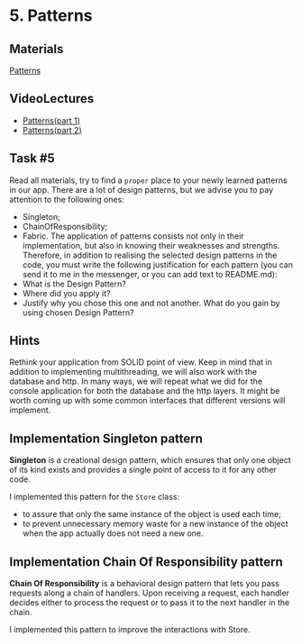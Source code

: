 # 5. Patterns

## Materials

[Patterns](https://refactoring.guru/design-patterns)

## VideoLectures
- [Patterns(part 1)](https://youtu.be/q5U92-p-a0s)
- [Patterns(part 2)](https://youtu.be/bR7M\_lv52S4)

## Task #5
Read all materials, try to find a `proper` place to your newly learned patterns in our app. There are a lot of design patterns, but we advise you to pay attention to the following ones:
- Singleton;
- ChainOfResponsibility;
- Fabric.
The application of patterns consists not only in their implementation, but also in knowing their weaknesses and strengths. Therefore, in addition to realising the selected design patterns in the code, you must write the following justification for each pattern (you can send it to me in the messenger, or you can add text to README.md): 
- What is the Design Pattern? 
- Where did you apply it? 
- Justify why you chose this one and not another. What do you gain by using chosen Design Pattern?
## Hints
Rethink your application from SOLID point of view. Keep in mind that in addition to implementing multithreading, we will also work with the database and http. In many ways, we will repeat what we did for the console application for both the database and the http layers. It might be worth coming up with some common interfaces that different versions will implement.

## Implementation Singleton pattern 
**Singleton** is a creational design pattern, which ensures that only one object of its kind exists and provides a single point of access to it for any other code.

I implemented this pattern for the `Store` class: 
- to assure that only the same instance of the object is used each time; 
- to prevent unnecessary memory waste for a new instance of the object when the app actually does not need a new one.

## Implementation Chain Of Responsibility pattern
**Chain Of Responsibility** is a behavioral design pattern that lets you pass requests along a chain of handlers. Upon receiving a request, each handler decides either to process the request or to pass it to the next handler in the chain.

I implemented this pattern to improve the interactions with Store.